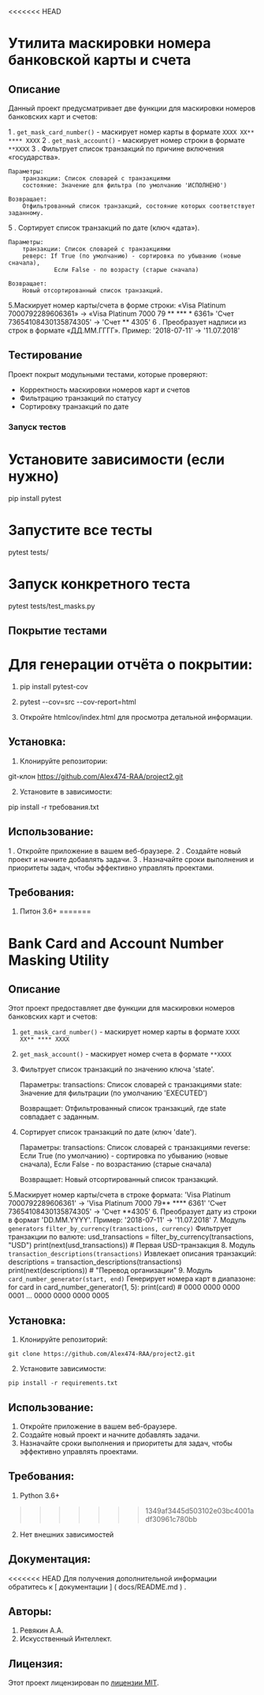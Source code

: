 <<<<<<< HEAD
# Утилита маскировки номера банковской карты и счета

## Описание

Данный проект предусматривает две функции для маскировки номеров банковских карт и счетов:

1 .  ` get_mask_card_number() ` - маскирует номер карты в формате ` XXXX XX** **** XXXX `
2 .  ` get_mask_account() ` - маскирует номер строки в формате ` **XXXX `
3 .   Фильтрует список транзакций по причине включения «государства».

    Параметры:
        транзакции: Список словарей с транзакциями
        состояние: Значение для фильтра (по умолчанию 'ИСПОЛНЕНО')

    Возвращает:
        Отфильтрованный список транзакций, состояние которых соответствует заданному.

 5 . Сортирует список транзакций по дате (ключ «дата»).

    Параметры:
        транзакции: Список словарей с транзакциями
        реверс: If True (по умолчанию) - сортировка по убыванию (новые сначала),
                 Если False - по возрасту (старые сначала)

    Возвращает:
        Новый отсортированный список транзакций.

5.Маскирует номер карты/счета в форме строки:
    «Visa Platinum 7000792289606361» → «Visa Platinum 7000 79 **  *** * 6361»
    'Счет 73654108430135874305' → 'Счет ** 4305'
6 . Преобразует надписи из строк в формате «ДД.ММ.ГГГГ».
    Пример: '2018-07-11' → '11.07.2018'

##  Тестирование

Проект покрыт модульными тестами, которые проверяют:
- Корректность маскировки номеров карт и счетов
- Фильтрацию транзакций по статусу
- Сортировку транзакций по дате

### Запуск тестов

# Установите зависимости (если нужно)
pip install pytest

# Запустите все тесты
pytest tests/

# Запуск конкретного теста
pytest tests/test_masks.py

## Покрытие тестами

# Для генерации отчёта о покрытии:

1. pip install pytest-cov

2. pytest --cov=src --cov-report=html

3. Откройте htmlcov/index.html для просмотра детальной информации.

## Установка:

1. Клонируйте репозитории:

git-клон https://github.com/Alex474-RAA/project2.git

2. Установите в зависимости:

pip install -r требования.txt

## Использование:

1 . Откройте приложение в вашем веб-браузере.
2 . Создайте новый проект и начните добавлять задачи.
3 . Назначайте сроки выполнения и приоритеты задач, чтобы эффективно управлять проектами.

## Требования:
1. Питон 3.6+
=======
# Bank Card and Account Number Masking Utility

## Описание

Этот проект предоставляет две функции для маскировки номеров банковских карт и счетов:

1. `get_mask_card_number()` - маскирует номер карты в формате `XXXX XX** **** XXXX`
2. `get_mask_account()` - маскирует номер счета в формате `**XXXX`
3.  Фильтрует список транзакций по значению ключа 'state'.

    Параметры:
        transactions: Список словарей с транзакциями
        state: Значение для фильтрации (по умолчанию 'EXECUTED')

    Возвращает:
        Отфильтрованный список транзакций, где state совпадает с заданным.
    
 5. Сортирует список транзакций по дате (ключ 'date').

    Параметры:
        transactions: Список словарей с транзакциями
        reverse: Если True (по умолчанию) - сортировка по убыванию (новые сначала),
                 Если False - по возрастанию (старые сначала)

    Возвращает:
        Новый отсортированный список транзакций.
    
5.Маскирует номер карты/счета в строке формата:
    'Visa Platinum 7000792289606361' → 'Visa Platinum 7000 79** **** 6361'
    'Счет 73654108430135874305' → 'Счет **4305'
6. Преобразует дату из строки в формат 'DD.MM.YYYY'.
    Пример: '2018-07-11' → '11.07.2018' 
7. Модуль `generators`
    `filter_by_currency(transactions, currency)`
    Фильтрует транзакции по валюте:
    usd_transactions = filter_by_currency(transactions, "USD")
    print(next(usd_transactions))  # Первая USD-транзакция
8. Модуль `transaction_descriptions(transactions)`
    Извлекает описания транзакций:
    descriptions = transaction_descriptions(transactions)
    print(next(descriptions))  # "Перевод организации"
9. Модуль `card_number_generator(start, end)`
    Генерирует номера карт в диапазоне:
    for card in card_number_generator(1, 5):
    print(card)  # 0000 0000 0000 0001 ... 0000 0000 0000 0005
## Установка:

1. Клонируйте репозиторий:
```
git clone https://github.com/Alex474-RAA/project2.git
```
2. Установите зависимости:
```
pip install -r requirements.txt
```
## Использование:

1. Откройте приложение в вашем веб-браузере.
2. Создайте новый проект и начните добавлять задачи.
3. Назначайте сроки выполнения и приоритеты для задач, чтобы эффективно управлять проектами.

## Требования:
1. Python 3.6+
>>>>>>> 1349af3445d503102e03bc4001adf30961c780bb
2. Нет внешних зависимостей

## Документация:

<<<<<<< HEAD
Для получения дополнительной информации обратитесь к [ документации ] ( docs/README.md ) .

## Авторы:
1. Ревякин А.А.
2. Искусственный Интеллект.

## Лицензия:

Этот проект лицензирован по [лицензии MIT](LICENSE).

